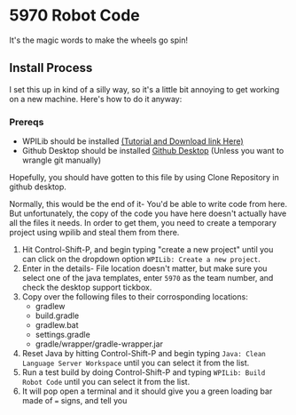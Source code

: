 # 5970 Robot Code

It's the magic words to make the wheels go spin!

## Install Process

I set this up in kind of a silly way, so it's a little bit annoying to get working on a new machine. Here's how to do it anyway:

### Prereqs

* WPILib should be installed [(Tutorial and Download link Here)](https://docs.wpilib.org/en/stable/docs/zero-to-robot/step-2/wpilib-setup.html#wpilib-installation-guide)
* Github Desktop should be installed [Github Desktop](https://desktop.github.com/)
    (Unless you want to wrangle git manually)  

Hopefully, you should have gotten to this file by using Clone Repository in github desktop.

Normally, this would be the end of it- You'd be able to write code from here. But unfortunately, the copy of the code you have here doesn't actually have all the files it needs. In order to get them, you need to create a temporary project using wpilib and steal them from there.

1. Hit Control-Shift-P, and begin typing "create a new project" until you can click on the dropdown option `WPILib: Create a new project`.
2. Enter in the details- File location doesn't matter, but make sure you select one of the java templates, enter `5970` as the team number, and check the desktop support tickbox.
3. Copy over the following files to their corrosponding locations:
    * gradlew
    * build.gradle
    * gradlew.bat
    * settings.gradle
    * gradle/wrapper/gradle-wrapper.jar
4. Reset Java by hitting Control-Shift-P and begin typing `Java: Clean Language Server Workspace` until you can select it from the list.
5. Run a test build by doing Control-Shift-P and typing `WPILib: Build Robot Code` until you can select it from the list.
6. It will pop open a terminal and it should give you a green loading bar made of `=` signs, and tell you
